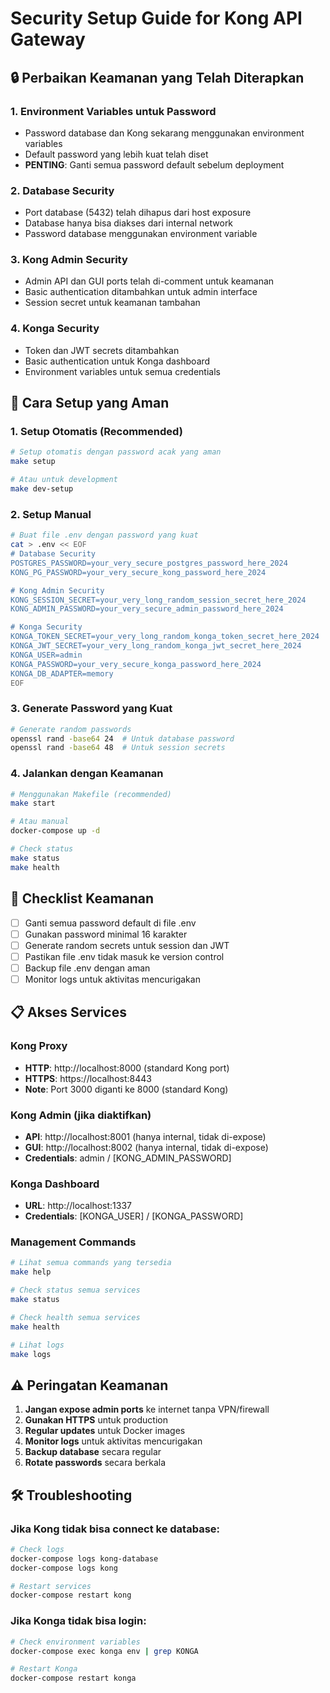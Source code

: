 # Security Setup Guide for Kong API Gateway

## 🔒 Perbaikan Keamanan yang Telah Diterapkan

### 1. **Environment Variables untuk Password**

- Password database dan Kong sekarang menggunakan environment variables
- Default password yang lebih kuat telah diset
- **PENTING**: Ganti semua password default sebelum deployment

### 2. **Database Security**

- Port database (5432) telah dihapus dari host exposure
- Database hanya bisa diakses dari internal network
- Password database menggunakan environment variable

### 3. **Kong Admin Security**

- Admin API dan GUI ports telah di-comment untuk keamanan
- Basic authentication ditambahkan untuk admin interface
- Session secret untuk keamanan tambahan

### 4. **Konga Security**

- Token dan JWT secrets ditambahkan
- Basic authentication untuk Konga dashboard
- Environment variables untuk semua credentials

## 🚀 Cara Setup yang Aman

### 1. **Setup Otomatis (Recommended)**

```bash
# Setup otomatis dengan password acak yang aman
make setup

# Atau untuk development
make dev-setup
```

### 2. **Setup Manual**

```bash
# Buat file .env dengan password yang kuat
cat > .env << EOF
# Database Security
POSTGRES_PASSWORD=your_very_secure_postgres_password_here_2024
KONG_PG_PASSWORD=your_very_secure_kong_password_here_2024

# Kong Admin Security
KONG_SESSION_SECRET=your_very_long_random_session_secret_here_2024
KONG_ADMIN_PASSWORD=your_very_secure_admin_password_here_2024

# Konga Security
KONGA_TOKEN_SECRET=your_very_long_random_konga_token_secret_here_2024
KONGA_JWT_SECRET=your_very_long_random_konga_jwt_secret_here_2024
KONGA_USER=admin
KONGA_PASSWORD=your_very_secure_konga_password_here_2024
KONGA_DB_ADAPTER=memory
EOF
```

### 3. **Generate Password yang Kuat**

```bash
# Generate random passwords
openssl rand -base64 24  # Untuk database password
openssl rand -base64 48  # Untuk session secrets
```

### 4. **Jalankan dengan Keamanan**

```bash
# Menggunakan Makefile (recommended)
make start

# Atau manual
docker-compose up -d

# Check status
make status
make health
```

## 🔐 Checklist Keamanan

- [ ] Ganti semua password default di file .env
- [ ] Gunakan password minimal 16 karakter
- [ ] Generate random secrets untuk session dan JWT
- [ ] Pastikan file .env tidak masuk ke version control
- [ ] Backup file .env dengan aman
- [ ] Monitor logs untuk aktivitas mencurigakan

## 📋 Akses Services

### Kong Proxy

- **HTTP**: http://localhost:8000 (standard Kong port)
- **HTTPS**: https://localhost:8443
- **Note**: Port 3000 diganti ke 8000 (standard Kong)

### Kong Admin (jika diaktifkan)

- **API**: http://localhost:8001 (hanya internal, tidak di-expose)
- **GUI**: http://localhost:8002 (hanya internal, tidak di-expose)
- **Credentials**: admin / [KONG_ADMIN_PASSWORD]

### Konga Dashboard

- **URL**: http://localhost:1337
- **Credentials**: [KONGA_USER] / [KONGA_PASSWORD]

### Management Commands

```bash
# Lihat semua commands yang tersedia
make help

# Check status semua services
make status

# Check health semua services
make health

# Lihat logs
make logs
```

## ⚠️ Peringatan Keamanan

1. **Jangan expose admin ports** ke internet tanpa VPN/firewall
2. **Gunakan HTTPS** untuk production
3. **Regular updates** untuk Docker images
4. **Monitor logs** untuk aktivitas mencurigakan
5. **Backup database** secara regular
6. **Rotate passwords** secara berkala

## 🛠️ Troubleshooting

### Jika Kong tidak bisa connect ke database:

```bash
# Check logs
docker-compose logs kong-database
docker-compose logs kong

# Restart services
docker-compose restart kong
```

### Jika Konga tidak bisa login:

```bash
# Check environment variables
docker-compose exec konga env | grep KONGA

# Restart Konga
docker-compose restart konga
```
